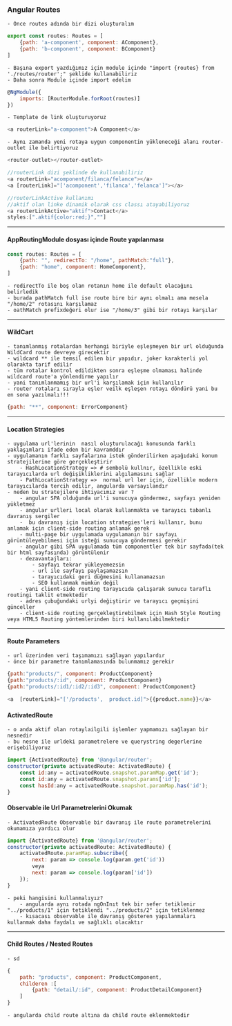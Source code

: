 ### Angular Routes
    - Önce routes adında bir dizi oluşturalım
```javascript
export const routes: Routes = [
    {path: 'a-component', component: AComponent},
    {path: 'b-component', component: BComponent}
]
```
    - Başına export yazdığımız için module içinde "import {routes} from './routes/router';" şeklide kullanabiliriz
    - Daha sonra Module içinde import edelim
```javascript
@NgModule({
    imports: [RouterModule.forRoot(routes)]
})
```
    - Template de link oluşturuyoruz
```javascript
<a routerLink="a-component">A Component</a>
```
    - Aynı zamanda yeni rotaya uygun componentin yükleneceği alanı router-outlet ile belirtiyoruz
```javascript
<router-outlet></router-outlet>
``` 
```javascript
//routerLink dizi şeklinde de kullanabiliriz
<a routerLink="acomponent/filanca/felance"></a>
<a [routerLink]="['acomponent','filanca','felanca']"></a>
```
```javascript
//routerLinkActive kullanımı
//aktif olan linke dinamik olarak css classı atayabiliyoruz
<a routerLinkActive="aktif">Contact</a>
styles:[".aktif{color:red;}",""]
```
---
#### AppRoutingModule dosyası içinde Route yapılanması
```javascript
const routes: Routes = [
    {path: "", redirectTo: "/home", pathMatch:"full"},
    {path: "home", component: HomeComponent},
]
```
    - redirectTo ile boş olan rotanın home ile default olacağını belirledik
    - burada pathMatch full ise route bire bir aynı olmalı ama mesela "/home/2" rotasını karşılamaz
    - oathMatch prefixdeğeri olur ise "/home/3" gibi bir rotayı karşılar
---
#### WildCart
    - tanımlanmış rotalardan herhangi biriyle eşleşmeyen bir url olduğunda WildCard route devreye girecektir
    - wildcard ** ile temsil edilen bir yapıdır, joker karakterli yol olarakta tarif edilir 
    - tüm rotalar kontrol edildikten sonra eşleşme olmaması halinde wildcard route'a yönlendirme yapılır
    - yani tanımlanmamış bir url'i karşılamak için kullanılır
    - router rotaları sırayla eşler veilk eşleşen rotayı döndürü yani bu en sona yazılmalı!!!
```javascript
{path: "**", component: ErrorComponent}
```
---
#### Location Strategies
    - uygulama url'lerinin  nasıl oluşturulacağı konusunda farklı yaklaşımları ifade eden bir kavramddır
    - uygulamanın farklı sayfalarına istek gönderilirken aşağıdaki konum stratejilerine göre gerçekleştirir
        - HashLocationStrategy => # sembolü kullnır, özellikle eski tarayıcılarda url değişikliklerini algılamasını sağlar
        - PathLocationStrategy =>  normal url ler için, özellikle modern tarayıcılarda tercih edilir, angularda varsayılandır
    - neden bu stratejilere ihtiyacımız var ?
        - angular SPA olduğunda url'i sunucuya göndermez, sayfayı yeniden yükletmez
        - angular urlleri local olarak kullanmakta ve tarayıcı tabanlı davranış sergiler
        -  bu davranış için location strategies'leri kullanır, bunu anlamak için client-side routing anlamak gerek
        - multi-page bir uygulamada uygulamanın bir sayfayı görüntüleyebilmesi için isteği sunucuya göndermesi gerekir
        - angular gibi SPA uygulamada tüm componentler tek bir sayfada(tek bir html sayfasında) görüntülenir
        - dezavantajları:
            - sayfayı tekrar yükleyemezsin
            - url ile sayfayı paylaşamazsın
            - tarayıcıdaki geri düğmesini kullanamazsın
            - SEO kullanmak mümkün değil
        - yani client-side routing tarayıcıda çalışarak sunucu taraflı routingi taklit etmektedir
        - adres çubuğundaki urlyi değiştirir ve tarayıcı geçmişini günceller
        - client-side routing gerçekleştirebilmek için Hash Style Routing veya HTML5 Routing yöntemlerinden biri kullanılabilmektedir
---
#### Route Parameters
    - url üzerinden veri taşımamızı sağlayan yapılardır
    - önce bir parametre tanımlamasında bulunmamız gerekir
```javascript
{path:"products/", component: ProductComponent}
{path:"products/:id", component: ProductComponent}
{path:"products/:id1/:id2/:id3", component: ProductComponent}

<a  [routerLink]="['/products',  product.id]">{{product.name}}</a>
```
#### ActivatedRoute
    - o anda aktif olan rotaylailgili işlemler yapmamızı sağlayan bir nesnedir
    - bu nesne ile urldeki parametrelere ve querystring degerlerine erişebiliyoruz
```javascript
import {ActivatedRoute} from '@angular/router';
constructor(private activatedRoute: ActivatedRoute) {
    const id:any = activatedRoute.snapshot.paramMap.get('id');
    const id:any = activatedRoute.snapshot.params['id'];
    const hasId:any = activatedRoute.snapshot.paramMap.has('id');
}
```
#### Observable ile Url Parametrelerini Okumak
    - ActivatedRoute Observable bir davranış ile route parametrelerini okumamıza yardıcı olur
```javascript
import {ActivatedRoute} from '@angular/router';
constructor(private activatedRoute: ActivatedRoute) {
    activatedRoute.paramMap.subscribe({
        next: param => console.log(param.get('id'))
        veya
        next: param => console.log(param['id'])
    });
}
```
    - peki hangisini kullanmalıyız?
        - angularda aynı rotada ngOnInıt tek bir sefer tetiklenir "../products/1" için tetiklendi "../products/2" için tetiklenmez
        - kısacası observable ile davranış gösteren yapılanmaları kullanmak daha faydalı ve sağlıklı olacaktır
---
#### Child Routes / Nested Routes
    - sd
```javascript
{
    path: "products", component: ProductComponent,
    childeren :[
        {path: "detail/:id", component: ProductDetailComponent}
    ]
}
```
    - angularda child route altına da child route eklenmektedir